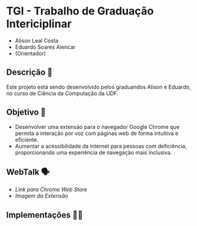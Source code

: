 # TGI - Trabalho de Graduação Intericiplinar

- Alison Leal Costa
- Eduardo Soares Alencar
- (Orientador)

## Descrição 📄

Este projeto está sendo desenvolvido pelos graduandos Alison e Eduardo, no curso de Ciência da Computação da UDF.

## Objetivo 🎯

- Desenvolver uma extensão para o navegador Google Chrome que permita a
interação por voz com páginas web de forma intuitiva e eficiente.
- Aumentar a acessibilidade da internet para pessoas com deficiência,
proporcionando uma experiência de navegação mais inclusiva.

## WebTalk 🗣️

- *Link para Chrome Web Store*
- *Imagem da Extensão*
  
## Implementações 👨‍💻
